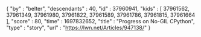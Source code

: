 {
  "by" : "belter",
  "descendants" : 40,
  "id" : 37960941,
  "kids" : [ 37961562, 37961349, 37961980, 37961822, 37961589, 37961786, 37961815, 37961664 ],
  "score" : 80,
  "time" : 1697832652,
  "title" : "Progress on No-GIL CPython",
  "type" : "story",
  "url" : "https://lwn.net/Articles/947138/"
}
